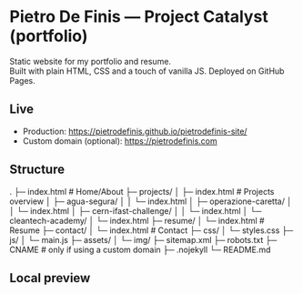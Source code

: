 # Pietro De Finis — Project Catalyst (portfolio)

Static website for my portfolio and resume.  
Built with plain HTML, CSS and a touch of vanilla JS. Deployed on GitHub Pages.

## Live

- Production: https://pietrodefinis.github.io/pietrodefinis-site/  
- Custom domain (optional): https://pietrodefinis.com

## Structure
.
├─ index.html # Home/About
├─ projects/
│ ├─ index.html # Projects overview
│ ├─ agua-segura/
│ │ └─ index.html
│ ├─ operazione-caretta/
│ │ └─ index.html
│ ├─ cern-ifast-challenge/
│ │ └─ index.html
│ └─ cleantech-academy/
│   └─ index.html
├─ resume/
│ └─ index.html # Resume
├─ contact/
│ └─ index.html # Contact
├─ css/
│ └─ styles.css
├─ js/
│ └─ main.js
├─ assets/
│ └─ img/
├─ sitemap.xml
├─ robots.txt
├─ CNAME # only if using a custom domain
├─ .nojekyll
└─ README.md

## Local preview


